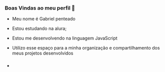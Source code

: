  ### Boas Vindas ao meu perfil 👋

- Meu nome é Gabriel penteado 

- Estou estudando na alura; 
- Estou me desenvolvendo na linguagem JavaScript
- Utilizo esse espaço para a minha organização e compartilhamento dos meus projetos desenvolvidos

- ###
